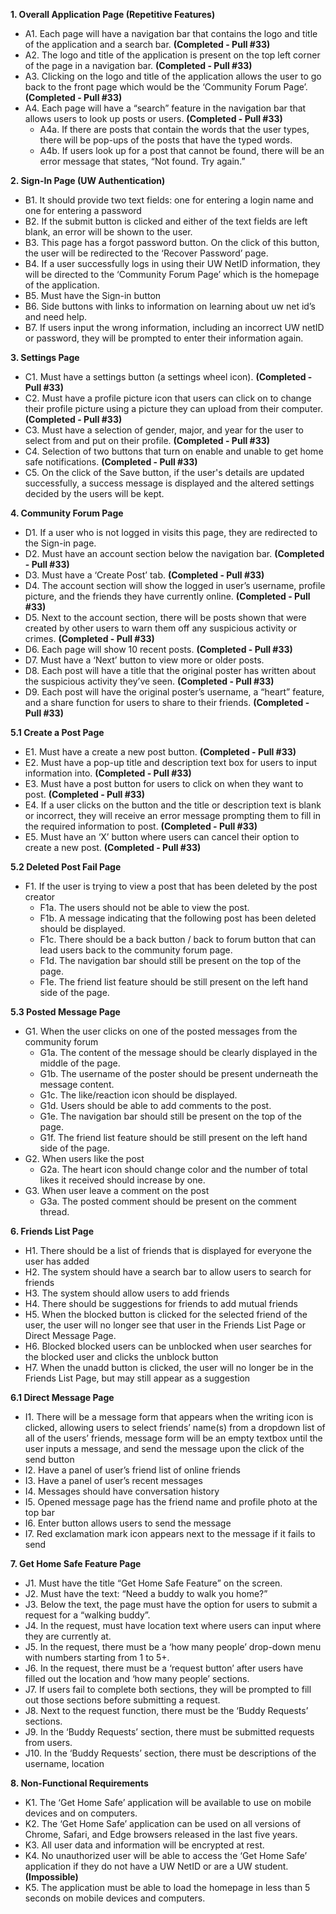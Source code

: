 **1. Overall Application Page (Repetitive Features)**

- A1. Each page will have a navigation bar that contains the logo and title of the application and a search bar. **(Completed - Pull #33)** 
- A2. The logo and title of the application is present on the top left corner of the page in a navigation bar. **(Completed - Pull #33)**
- A3. Clicking on the logo and title of the application allows the user to go back to the front page which would be the ‘Community Forum Page’. **(Completed - Pull #33)**
- A4. Each page will have a “search” feature in the navigation bar that allows users to look up posts or users. **(Completed - Pull #33)**
  - A4a. If there are posts that contain the words that the user types, there will be pop-ups of the posts that have the typed words. 
  - A4b. If users look up for a post that cannot be found, there will be an error message that states, “Not found. Try again.”

**2. Sign-In Page (UW Authentication)**

- ​​​​B1. It should provide two text fields: one for entering a login name and one for entering a password
- B2. If the submit button is clicked and either of the text fields are left blank, an error will be shown to the user.
- B3. This page has a forgot password button. On the click of this button, the user will be redirected to the ‘Recover Password’ page. 
- B4. If a user successfully logs in using their UW NetID information, they will be directed to the ‘Community Forum Page’ which is the homepage of the application.
- B5. Must have the Sign-in button 
- B6. Side buttons with links to information on learning about uw net id’s and need help.
- B7. If users input the wrong information, including an incorrect UW netID or password, they will be prompted to enter their information again.

**3. Settings Page**

- C1. Must have a settings button (a settings wheel icon). **(Completed - Pull #33)** 
- C2. Must have a profile picture icon that users can click on to change their profile picture using a picture they can upload from their computer. **(Completed - Pull #33)**
- C3. Must have a selection of gender, major, and year for the user to select from and put on their profile. **(Completed - Pull #33)**
- C4. Selection of two buttons that turn on enable and unable to get home safe notifications. **(Completed - Pull #33)**
- C5. On the click of the Save button, if the user's details are updated successfully, a success message is displayed and the altered settings decided by the users will be kept. 

**4. Community Forum Page**

- D1. If a user who is not logged in visits this page, they are redirected to the Sign-in page. 
- D2. Must have an account section below the navigation bar. **(Completed - Pull #33)**
- D3. Must have a ‘Create Post’ tab. **(Completed - Pull #33)**
- D4. The account section will show the logged in user’s username, profile picture, and the friends they have currently online. **(Completed - Pull #33)**
- D5. Next to the account section, there will be posts shown that were created by other users to warn them off any suspicious activity or crimes. **(Completed - Pull #33)**
- D6. Each page will show 10 recent posts. **(Completed - Pull #33)**
- D7. Must have a ‘Next’ button to view more or older posts. 
- D8. Each post will have a title that the original poster has written about the suspicious activity they’ve seen. **(Completed - Pull #33)**
- D9. Each post will have the original poster’s username, a “heart” feature, and a share function for users to share to their friends. **(Completed - Pull #33)**

**5.1 Create a Post Page**

- E1. Must have a create a new post button. **(Completed - Pull #33)**
- E2. Must have a pop-up title and description text box for users to input information into. **(Completed - Pull #33)**
- E3. Must have a post button for users to click on when they want to post. **(Completed - Pull #33)**
- E4. If a user clicks on the button and the title or description text is blank or incorrect, they will receive an error message prompting them to fill in the required information to post. **(Completed - Pull #33)**
- E5. Must have an ‘X’ button where users can cancel their option to create a new post. **(Completed - Pull #33)**

**5.2 Deleted Post Fail Page**

- F1. If the user is trying to view a post that has been deleted by the post creator
  - F1a. The users should not be able to view the post.
  - F1b. A message indicating that the following post has been deleted should be displayed.
  - F1c. There should be a back button / back to forum button that can lead users back to the community forum page.
  - F1d. The navigation bar should still be present on the top of the page.
  - F1e. The friend list feature should be still present on the left hand side of the page.

**5.3 Posted Message Page**

- G1. When the user clicks on one of the posted messages from the community forum
  - G1a. The content of the message should be clearly displayed in the middle of the page.
  - G1b. The username of the poster should be present underneath the message content.
  - G1c. The like/reaction icon should be displayed.
  - G1d. Users should be able to add comments to the post.
  - G1e. The navigation bar should still be present on the top of the page.
  - G1f. The friend list feature should be still present on the left hand side of the page.
- G2. When users like the post
  - G2a. The heart icon should change color and the number of total likes it received should increase by one.
- G3. When user leave a comment on the post
  - G3a. The posted comment should be present on the comment thread.

**6. Friends List Page**

- H1. There should be a list of friends that is displayed for everyone the user has added
- H2. The system should have a search bar to allow users to search for friends
- H3. The system should allow users to add friends
- H4. There should be suggestions for friends to add mutual friends
- H5. When the blocked button is clicked for the selected friend of the user, the user will no longer see that user in the Friends List Page or Direct Message Page. 
- H6. Blocked blocked users can be unblocked when user searches for the blocked user and clicks the unblock button
- H7. When the unadd button is clicked, the user will no longer be in the Friends List Page, but may still appear as a suggestion

**6.1 Direct Message Page**

- I1. There will be a message form that appears when the writing icon is clicked, allowing users to select friends’ name(s) from a dropdown list of all of the users’ friends, message form will be an empty textbox until the user inputs a message, and send the message upon the click of the send button
- I2. Have a panel of user’s friend list of online friends
- I3. Have a panel of user’s recent messages
- I4. Messages should have conversation history
- I5. Opened message page has the friend name and profile photo at the top bar
- I6. Enter button allows users to send the message
- I7. Red exclamation mark icon appears next to the message if it fails to send

**7. Get Home Safe Feature Page**

- J1. Must have the title “Get Home Safe Feature” on the screen. 
- J2. Must have the text: “Need a buddy to walk you home?” 
- J3. Below the text, the page must have the option for users to submit a request for a “walking buddy”.
- J4. In the request, must have location text where users can input where they are currently at.
- J5. In the request, there must be a ‘how many people’ drop-down menu with numbers starting from 1 to 5+. 
- J6. In the request, there must be a ‘request button’ after users have filled out the location and ‘how many people’ sections.
- J7. If users fail to complete both sections, they will be prompted to fill out those sections before submitting a request.
- J8. Next to the request function, there must be the ‘Buddy Requests’ sections. 
- J9. In the ‘Buddy Requests’ section, there must be submitted requests from users.
- J10. In the ‘Buddy Requests’ section, there must be descriptions of the username, location

**8. Non-Functional Requirements**

- K1. The ‘Get Home Safe’ application will be available to use on mobile devices and on computers. 
- K2. The ‘Get Home Safe’ application can be used on all versions of Chrome, Safari, and Edge browsers released in the last five years.
- K3. All user data and information will be encrypted at rest.
- K4. No unauthorized user will be able to access the ‘Get Home Safe’ application if they do not have a UW NetID or are a UW student. **(Impossible)**
- K5. The application must be able to load the homepage in less than 5 seconds on mobile devices and computers.
  
